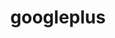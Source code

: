 ---
layout: redirect
title: googleplus
link: https://plus.google.com/114612442558529845038
verb: plus-one
---